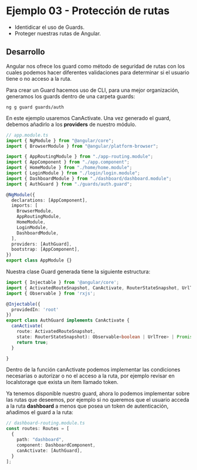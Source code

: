 # Ejemplo 03 - Protección de rutas

- Identidicar el uso de Guards.
- Proteger nuestras rutas de Angular.

## Desarrollo

Angular nos ofrece los guard como método de seguridad de rutas con los cuales podemos hacer diferentes validaciones para determinar si el usuario tiene o no acceso a la ruta.

Para crear un Guard hacemos uso de CLI, para una mejor organización, generamos los guards dentro de una carpeta guards:

```
ng g guard guards/auth
```

En este ejemplo usaremos CanActivate. Una vez generado el guard, debemos añadirlo a los **providers** de nuestro módulo.

```typescript
// app.module.ts
import { NgModule } from "@angular/core";
import { BrowserModule } from "@angular/platform-browser";

import { AppRoutingModule } from "./app-routing.module";
import { AppComponent } from "./app.component";
import { HomeModule } from "./home/home.module";
import { LoginModule } from "./login/login.module";
import { DashboardModule } from "./dashboard/dashboard.module";
import { AuthGuard } from "./guards/auth.guard";

@NgModule({
  declarations: [AppComponent],
  imports: [
    BrowserModule,
    AppRoutingModule,
    HomeModule,
    LoginModule,
    DashboardModule,
  ],
  providers: [AuthGuard],
  bootstrap: [AppComponent],
})
export class AppModule {}
```

Nuestra clase Guard generada tiene la siguiente estructura:
```typescript
import { Injectable } from '@angular/core';
import { ActivatedRouteSnapshot, CanActivate, RouterStateSnapshot, UrlTree } from '@angular/router';
import { Observable } from 'rxjs';

@Injectable({
  providedIn: 'root'
})
export class AuthGuard implements CanActivate {
  canActivate(
    route: ActivatedRouteSnapshot,
    state: RouterStateSnapshot): Observable<boolean | UrlTree> | Promise<boolean | UrlTree> | boolean | UrlTree {
    return true;
  }

}
```
Dentro de la función canActivate podemos implementar las condiciones necesarias o autorizar o no el acceso a la ruta, por ejemplo revisar en localstorage que exista un ítem llamado token.

Ya tenemos disponible nuestro guard, ahora lo podemos implementar sobre las rutas que deseemos, por ejemplo si no queremos que el usuario acceda a la ruta **dashboard** a menos que posea un token de autenticación, añadimos el guard a la ruta:

```typescript
// dashboard-routing.module.ts
const routes: Routes = [
  {
    path: "dashboard",
    component: DashboardComponent,
    canActivate: [AuthGuard],
  }
];
```
